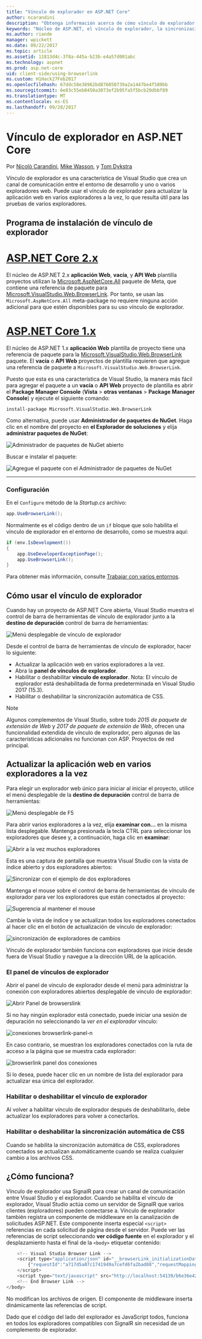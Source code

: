 ```yaml
---
title: "Vínculo de explorador en ASP.NET Core"
author: ncarandini
description: "Obtenga información acerca de cómo vínculo de explorador es una característica de Visual Studio que se vincula el entorno de desarrollo con uno o varios exploradores web."
keywords: "Núcleo de ASP.NET, el vínculo de explorador, la sincronización de CSS"
ms.author: riande
manager: wpickett
ms.date: 09/22/2017
ms.topic: article
ms.assetid: 11813d4c-3f8a-445a-b23b-e4a57d001abc
ms.technology: aspnet
ms.prod: asp.net-core
uid: client-side/using-browserlink
ms.custom: H1Hack27Feb2017
ms.openlocfilehash: 67ddc58e38962bd876050739a2a1447be4f589bb
ms.sourcegitcommit: 6e83c55eb0450a3073ef2b95fa5f5bcb20dbbf89
ms.translationtype: MT
ms.contentlocale: es-ES
ms.lasthandoff: 09/28/2017
---
```

# <a name="browser-link-in-aspnet-core"></a>Vínculo de explorador en ASP.NET Core 

Por [Nicolò Carandini](https://github.com/ncarandini), [Mike Wasson](https://github.com/MikeWasson), y [Tom Dykstra](https://github.com/tdykstra)

Vínculo de explorador es una característica de Visual Studio que crea un canal de comunicación entre el entorno de desarrollo y uno o varios exploradores web. Puede usar el vínculo de explorador para actualizar la aplicación web en varios exploradores a la vez, lo que resulta útil para las pruebas de varios exploradores.

## <a name="browser-link-setup"></a>Programa de instalación de vínculo de explorador

# <a name="aspnet-core-2xtabaspnetcore2x"></a>[ASP.NET Core 2.x](#tab/aspnetcore2x)

El núcleo de ASP.NET 2.x **aplicación Web**, **vacía**, y **API Web** plantilla proyectos utilizan la [Microsoft.AspNetCore.All](https://www.nuget.org/packages/Microsoft.AspNetCore.All/) paquete de Meta, que contiene una referencia de paquete para [Microsoft.VisualStudio.Web.BrowserLink](https://www.nuget.org/packages/Microsoft.VisualStudio.Web.BrowserLink/). Por tanto, se usan las `Microsoft.AspNetCore.All` meta-package no requiere ninguna acción adicional para que estén disponibles para su uso vínculo de explorador.

# <a name="aspnet-core-1xtabaspnetcore1x"></a>[ASP.NET Core 1.x](#tab/aspnetcore1x)

El núcleo de ASP.NET 1.x **aplicación Web** plantilla de proyecto tiene una referencia de paquete para la [Microsoft.VisualStudio.Web.BrowserLink](https://www.nuget.org/packages/Microsoft.VisualStudio.Web.BrowserLink/) paquete. El **vacía** o **API Web** proyectos de plantilla requieren que agregue una referencia de paquete a `Microsoft.VisualStudio.Web.BrowserLink`.

Puesto que esta es una característica de Visual Studio, la manera más fácil para agregar el paquete a un **vacía** o **API Web** proyecto de plantilla es abrir el **Package Manager Console** (**Vista** > **otras ventanas** > **Package Manager Console**) y ejecute el siguiente comando:

```console
install-package Microsoft.VisualStudio.Web.BrowserLink
```

Como alternativa, puede usar **Administrador de paquetes de NuGet**. Haga clic en el nombre del proyecto en **el Explorador de soluciones** y elija **administrar paquetes de NuGet**:

![Administrador de paquetes de NuGet abierto](using-browserlink/_static/open-nuget-package-manager.png)

Buscar e instalar el paquete:

![Agregue el paquete con el Administrador de paquetes de NuGet](using-browserlink/_static/add-package-with-nuget-package-manager.png)

---

### <a name="configuration"></a>Configuración

En el `Configure` método de la *Startup.cs* archivo:

```csharp
app.UseBrowserLink();
```

Normalmente es el código dentro de un `if` bloque que solo habilita el vínculo de explorador en el entorno de desarrollo, como se muestra aquí:

```csharp
if (env.IsDevelopment())
{
    app.UseDeveloperExceptionPage();
    app.UseBrowserLink();
}
```

Para obtener más información, consulte [Trabajar con varios entornos](xref:fundamentals/environments).

## <a name="how-to-use-browser-link"></a>Cómo usar el vínculo de explorador

Cuando hay un proyecto de ASP.NET Core abierta, Visual Studio muestra el control de barra de herramientas de vínculo de explorador junto a la **destino de depuración** control de barra de herramientas:

![Menú desplegable de vínculo de explorador](using-browserlink/_static/browserLink-dropdown-menu.png)

Desde el control de barra de herramientas de vínculo de explorador, hacer lo siguiente:

* Actualizar la aplicación web en varios exploradores a la vez.
* Abra la **panel de vínculos de explorador**.
* Habilitar o deshabilitar **vínculo de explorador**. Nota: El vínculo de explorador está deshabilitada de forma predeterminada en Visual Studio 2017 (15.3).
* Habilitar o deshabilitar la sincronización automática de CSS.

> [!NOTE]
> Algunos complementos de Visual Studio, sobre todo *2015 de paquete de extensión de Web* y *2017 de paquete de extensión de Web*, ofrecen una funcionalidad extendida de vínculo de explorador, pero algunas de las características adicionales no funcionan con ASP. Proyectos de red principal.

## <a name="refresh-the-web-application-in-several-browsers-at-once"></a>Actualizar la aplicación web en varios exploradores a la vez

Para elegir un explorador web único para iniciar al iniciar el proyecto, utilice el menú desplegable de la **destino de depuración** control de barra de herramientas:

![Menú desplegable de F5](using-browserlink/_static/debug-target-dropdown-menu.png)

Para abrir varios exploradores a la vez, elija **examinar con...**  en la misma lista desplegable. Mantenga presionada la tecla CTRL para seleccionar los exploradores que desee y, a continuación, haga clic en **examinar**:

![Abrir a la vez muchos exploradores](using-browserlink/_static/open-many-browsers-at-once.png)

Esta es una captura de pantalla que muestra Visual Studio con la vista de índice abierto y dos exploradores abiertos:

![Sincronizar con el ejemplo de dos exploradores](using-browserlink/_static/sync-with-two-browsers-example.png)

Mantenga el mouse sobre el control de barra de herramientas de vínculo de explorador para ver los exploradores que están conectados al proyecto:

![Sugerencia al mantener el mouse](using-browserlink/_static/hoover-tip.png)

Cambie la vista de índice y se actualizan todos los exploradores conectados al hacer clic en el botón de actualización de vínculo de explorador:

![sincronización de exploradores de cambios](using-browserlink/_static/browsers-sync-to-changes.png)

Vínculo de explorador también funciona con exploradores que inicie desde fuera de Visual Studio y navegue a la dirección URL de la aplicación.

### <a name="the-browser-link-dashboard"></a>El panel de vínculos de explorador

Abrir el panel de vínculo de explorador desde el menú para administrar la conexión con exploradores abiertos desplegable de vínculo de explorador:

![Abrir Panel de browserslink](using-browserlink/_static/open-browserlink-dashboard.png)

Si no hay ningún explorador está conectado, puede iniciar una sesión de depuración no seleccionando la *ver en el explorador* vínculo:

![conexiones browserlink-panel-n](using-browserlink/_static/browserlink-dashboard-no-connections.png)

En caso contrario, se muestran los exploradores conectados con la ruta de acceso a la página que se muestra cada explorador:

![browserlink panel dos conexiones](using-browserlink/_static/browserlink-dashboard-two-connections.png)

Si lo desea, puede hacer clic en un nombre de lista del explorador para actualizar esa única del explorador.

### <a name="enable-or-disable-browser-link"></a>Habilitar o deshabilitar el vínculo de explorador

Al volver a habilitar vínculo de explorador después de deshabilitarlo, debe actualizar los exploradores para volver a conectarlos.

### <a name="enable-or-disable-css-auto-sync"></a>Habilitar o deshabilitar la sincronización automática de CSS

Cuando se habilita la sincronización automática de CSS, exploradores conectados se actualizan automáticamente cuando se realiza cualquier cambio a los archivos CSS.

## <a name="how-does-it-work"></a>¿Cómo funciona?

Vínculo de explorador usa SignalR para crear un canal de comunicación entre Visual Studio y el explorador. Cuando se habilita el vínculo de explorador, Visual Studio actúa como un servidor de SignalR que varios clientes (exploradores) pueden conectarse a. Vínculo de explorador también registra un componente de middleware en la canalización de solicitudes ASP.NET. Este componente inserta especial `<script>` referencias en cada solicitud de página desde el servidor. Puede ver las referencias de script seleccionando **ver código fuente** en el explorador y el desplazamiento hasta el final de la `<body>` etiquetar contenido:

```javascript
    <!-- Visual Studio Browser Link -->
    <script type="application/json" id="__browserLink_initializationData">
        {"requestId":"a717d5a07c1741949a7cefd6fa2bad08","requestMappingFromServer":false}
    </script>
    <script type="text/javascript" src="http://localhost:54139/b6e36e429d034f578ebccd6a79bf19bf/browserLink" async="async"></script>
    <!-- End Browser Link -->
</body>
```

No modifican los archivos de origen. El componente de middleware inserta dinámicamente las referencias de script. 

Dado que el código del lado del explorador es JavaScript todos, funciona en todos los exploradores compatibles con SignalR sin necesidad de un complemento de explorador.
